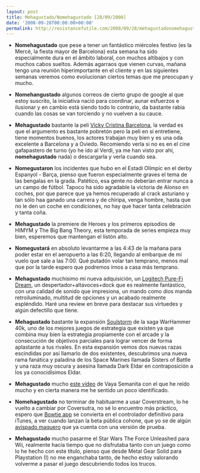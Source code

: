 ```yaml
---
layout: post
title: Mehagustado/Nomehagustado [28/09/2008]
date: '2008-09-28T00:00:00+00:00'
permalink: http://resistancefutile.com/2008/09/28/mehagustadonomehagustado-28092008/
---
```

- <strong>Nomehagustado</strong> que pese a tener un fantástico miércoles festivo (es la Mercè, la fiesta mayor de Barcelona) esta semana ha sido especialmente dura en el ámbito laboral, con muchos altibajos y con muchos cabos sueltos. Además agarraos que vienen curvas, mañana tengo una reunión hiperimportante en el cliente y en las siguientes semanas veremos como evolucionan ciertos temas que me preocupan y mucho.

- <strong>Nomehangustado</strong> algunos correos de cierto grupo de google al que estoy suscrito, la iniciativa nació para coordinar, aunar esfuerzos e ilusionar y en cambio está siendo todo lo contrario, da bastante rabia cuando las cosas se van torciendo y no vuelven a su cauce. 

- <strong>Mehagustado</strong> bastante la peli <a href="http://es.wikipedia.org/wiki/Vicky_Cristina_Barcelona">Vicky Cristina Barcelona</a>, la verdad es que el argumento es bastante pobretón pero la peli en sí entretiene, tiene momentos buenos, los actores trabajan muy bien y es una oda excelente a Barcelona y a Oviedo. Recomiendo verla si no es en el cine gafapastero de turno (yo he ido al Verdi, ya me han visto por ahí, <strong>nomehagustado</strong> nada) o descargarla y verla cuando sea.

- <strong>Nomegustaron</strong> los incidentes que hubo en el Estadi Olímpic en el derby Espanyol - Barça, pienso que fueron especialmente graves el tema de las bengalas en la grada. Patético, esa gente no deberían entrar nunca a un campo de fútbol. Tapoco ha sido agradable la victoria de Alonso en coches, por que parece que ya hemos recuperado al crack asturiano y tan sólo haa ganado una carrera y de chiripa, venga hombre, hasta que no le den un coche en condiciones, no hay que hacer tanta celebración y tanta coña.

- <strong>Mehagustado</strong> la premiere de Heroes y los primeros episodios de HIMYM y The Big Bang Theory, esta temporada de series empieza muy bien, esperemos que mantengan el listón alto.

- <strong>Nomegustará</strong> en absoluto levantarme a las 4:43 de la mañana para poder estar en el aeropuerto a las 6:20, llegando al embarque de mi vuelo que sale a las 7:00. Qué putadón volar tan temprano, menos mal que por la tarde espero que podremos irnos a casa más temprano. 

- <strong>Mehagustado</strong> muchísimo mi nueva adquisición, un <a href="http://www.xataka.com/2007/08/16-logitech-pure-fi-dream-para-la-habitacion">Logitech Pure-Fi Dream</a>, un despertador+altavoces+dock que es realmente fantástico, con una calidad de sonido que impresiona, un mando como dios manda retroiluminado, multitud de opciones y un acabado realmente espléndido. Haré una review en breve para destacar sus virtuedes y algún defectillo que tiene.

- <strong>Mehagustado</strong> bastante la expansión <a href="http://www.meristation.com/v3/des_avances.php?idj=cw4753e17ac4ae7&pic=PC&id=cw478a209d34305">Soulstorm</a> de la saga WarHammer 40k, uno de los mejores juegos de estrategia que existen ya que combina muy bien la estrategia propiamente con el arcade y la consecución de objetivos parciales para lograr vencer de forma aplastante a tus rivales. En esta expansión vemos dos nuevas razas escindidas por así llamarlo de dos existentes, descubrimos una nueva rama fanática y paladina de los Space Marines llamada Sisters of Battle y una raza muy oscura y asesina llamada Dark Eldar en contraposición a los ya conocidísimos Eldar.

- <strong>Mehagustado</strong> mucho <a href="http://es.youtube.com/watch?v=C5ydFxNEqcU">este vídeo</a> de Vaya Semanita con el que he reído mucho y en cierta manera me he sentido un poco identificado.

- <strong>Nomehagustado</strong> no terminar de habituarme a usar Coverstream, lo he vuelto a cambiar por Coversutra, no sé lo encuentro más práctico, espero que <a href="http://www.bowtieapp.com/">Bowtie app</a> se convierta en el controlador definitivo para iTunes, a ver cuando lanzan la beta pública cohone, que yo se de algún <a href="http://intemperie79.wordpress.com">avispado maquero</a> que ya cuenta con una versión de prueba.

- <strong>Mehagustado</strong> mucho pasarme el Star Wars The Force Unleashed para Wii, realmente hacía tiempo que no disfrutaba tanto con un juego como lo he hecho con este título, pienso que desde Metal Gear Solid para Playstation (I) no me enganchaba tanto, de hecho estoy valorando volverme a pasar el juego descubriendo todos los trucos.

